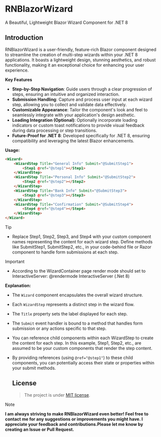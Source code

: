 # RNBlazorWizard

A Beautiful, Lightweight Blazor Wizard Component for .NET 8

## Introduction

RNBlazorWizard is a user-friendly, feature-rich Blazor component designed to streamline the creation of multi-step wizards within your .NET 8 applications.
It boasts a lightweight design, stunning aesthetics, and robust functionality, making it an exceptional choice for enhancing your user experience.

**Key Features**

+ **Step-by-Step Navigation**: Guide users through a clear progression of steps, ensuring an intuitive and organized interaction.
+ **Submission Handling**: Capture and process user input at each wizard step, allowing you to collect and validate data effectively.
+ **Customizable Appearance**: Tailor the component's look and feel to seamlessly integrate with your application's design aesthetic.
+ **Loading Integration (Optional)**: Optionally incorporate loading indicators or custom toast notifications to provide visual feedback during data processing or step transitions.
+ **Future-Proof for .NET 8**: Developed specifically for .NET 8, ensuring compatibility and leveraging the latest Blazor enhancements.

**Usage:**
```html
<Wizard>
    <WizardStep Title="General Info" Submit="@SubmitStep1">
        <Step1 @ref="@step1"></Step1>
    </WizardStep>
    <WizardStep Title="Personal Info" Submit="@SubmitStep2">
        <Step2 @ref="@step2"></Step2>
    </WizardStep>
    <WizardStep Title="Bank Info" Submit="@SubmitStep3">
        <Step3 @ref="@step3"></Step3>
    </WizardStep>
    <WizardStep Title="Confirmation" Submit="@SubmitStep4">
        <Step4 @ref="@step4"></Step4>
    </WizardStep>
</Wizard>

```
> [!TIP]
> - Replace Step1, Step2, Step3, and Step4 with your custom component names representing the content for each wizard step.
Define methods like SubmitStep1, SubmitStep2, etc., in your code-behind file or Razor component to handle form submissions at each step.

> [!IMPORTANT]
>- According to the WizardContainer page render mode should set to InteractiveServer:  @rendermode InteractiveServer (.Net 8)

**Explanation:**

- The `Wizard` component encapsulates the overall wizard structure.
- Each `WizardStep` represents a distinct step in the wizard flow.
- The `Title` property sets the label displayed for each step.
- The `Submit` event handler is bound to a method that handles form submission or any actions specific to that step.
- You can reference child components within each WizardStep to create the content for each step. In this example, Step1, Step2, etc., are assumed to be your custom components that render the step content.
- By providing references (using `@ref="@step1"`) to these child components, you can potentially access their state or properties within your submit methods.

  ## License
  > The project is under [MIT license](https://opensource.org/licenses/MIT).
> [!NOTE]
> __I am always striving to make RNBlazorWizard even better! Feel free to contact me for any suggestions or improvements you might have. I appreciate your feedback and contributions.Please let me know by creating an Issue or Pull Request.__

